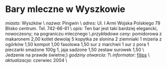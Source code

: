 # Bary mleczne w Wyszkowie


*miasto:*  Wyszków \\
*nazwa:*  Pingwin   \\
*adres:*   Ul. I Armi Wojska Polskiego 79 Blisko centrum. Tel. 742-66-61  \\
*opis:*  Ten bar jest taki bardziej elegancki, nowoczesny; na pograniczu mlecznego   \\
*przykładowe ceny:* pomidorowa z makaronem 2,00 kotlet dewolaj 5 kopytka ze slonina 2 ziemniaki 1 mizeria z ogórków 1,50 kompot 1,00 fasolowa 1,50 sur z marchwii 1 sur z pora 1 pieczarki smażone 100g 1, jaja sadzone 1,50 zestaw surowek 1,50 \\ 
Jedzenie na prawde świetne;)
*godziny otwarcia:*  ?\\
*informator:*  [filips](filips)   \\
*aktualizacja:*    czerwiec 2004   \\
